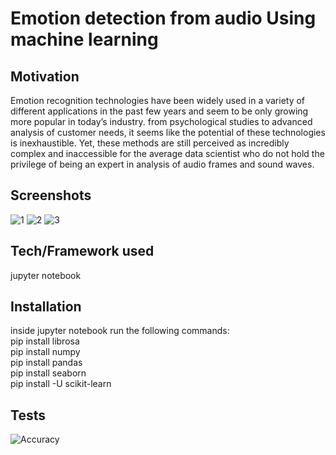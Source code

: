 # Emotion detection from audio Using machine learning

## Motivation
Emotion recognition technologies have been widely used in a variety of different applications in the past few years and seem to be only growing more popular in today’s industry. from psychological studies to advanced analysis of customer needs, it seems like the potential of these technologies is inexhaustible. Yet, these methods are still perceived as incredibly complex and inaccessible for the average data scientist who do not hold the privilege of being an expert in analysis of audio frames and sound waves.
## Screenshots
![1](https://user-images.githubusercontent.com/100093143/178966587-7a84c8c2-d980-407e-b58a-024360624add.PNG)
![2](https://user-images.githubusercontent.com/100093143/178966602-63f0c21e-4c09-413a-885a-cf518a7e42eb.PNG)
![3](https://user-images.githubusercontent.com/100093143/178966612-61bd01da-ea53-466f-8cdb-8522248cb5b0.PNG )
## Tech/Framework used
jupyter notebook
## Installation
inside jupyter notebook run the following commands:\
pip install librosa\
pip install numpy\
pip install pandas\
pip install seaborn\
pip install -U scikit-learn
## Tests
![Accuracy](https://user-images.githubusercontent.com/100093143/178971592-7f991b9e-7d7e-4841-be4f-ed3c15dc615f.PNG)

